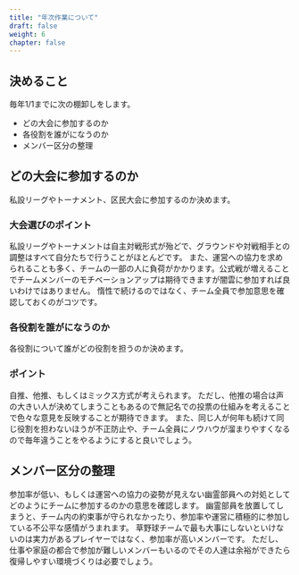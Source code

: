 ```yaml
---
title: "年次作業について"
draft: false
weight: 6
chapter: false
---
```


## 決めること

毎年1/1までに次の棚卸しをします。

- どの大会に参加するのか
- 各役割を誰がになうのか
- メンバー区分の整理

## どの大会に参加するのか

私設リーグやトーナメント、区民大会に参加するのか決めます。

### 大会選びのポイント

私設リーグやトーナメントは自主対戦形式が殆どで、グラウンドや対戦相手との調整はすべて自分たちで行うことがほとんどです。
また、運営への協力を求められることも多く、チームの一部の人に負荷がかかります。公式戦が増えることでチームメンバーのモチベーションアップは期待できますが闇雲に参加すれば良いわけではありません。
惰性で続けるのではなく、チーム全員で参加意思を確認しておくのがコツです。

### 各役割を誰がになうのか

各役割について誰がどの役割を担うのか決めます。

### ポイント

自推、他推、もしくはミックス方式が考えられます。
ただし、他推の場合は声の大きい人が決めてしまうこともあるので無記名での投票の仕組みを考えることで色々な意見を反映することが期待できます。
また、同じ人が何年も続けて同じ役割を担わないほうが不正防止や、チーム全員にノウハウが溜まりやすくなるので毎年違うことをやるようにすると良いでしょう。

## メンバー区分の整理

参加率が低い、もしくは運営への協力の姿勢が見えない幽霊部員への対処としてどのようにチームに参加するのかの意思を確認します。
幽霊部員を放置してしまうと、チーム内の約束事が守られなかったり、参加率や運営に積極的に参加している不公平な感情がうまれます。
草野球チームで最も大事にしないといけないのは実力があるプレイヤーではなく、参加率が高いメンバーです。
ただし、仕事や家庭の都合で参加が難しいメンバーもいるのでその人達は余裕ができたら復帰しやすい環境づくりは必要でしょう。
